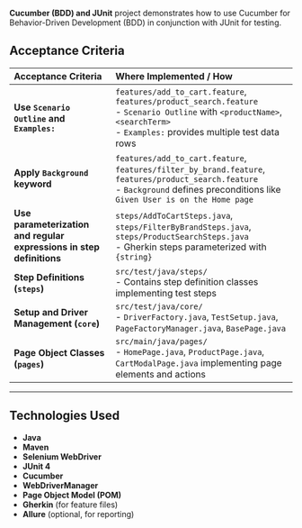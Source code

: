 **Cucumber (BDD) and JUnit** project demonstrates how to use Cucumber for Behavior-Driven Development (BDD) in conjunction with JUnit for testing.

## Acceptance Criteria

| Acceptance Criteria | Where Implemented / How |
|:--|:--|
| **Use `Scenario Outline` and `Examples:`** | `features/add_to_cart.feature`, `features/product_search.feature` <br> - `Scenario Outline` with `<productName>`, `<searchTerm>` <br> - `Examples:` provides multiple test data rows |
| **Apply `Background` keyword** | `features/add_to_cart.feature`, `features/filter_by_brand.feature`, `features/product_search.feature` <br> - `Background` defines preconditions like `Given User is on the Home page` |
| **Use parameterization and regular expressions in step definitions** | `steps/AddToCartSteps.java`, `steps/FilterByBrandSteps.java`, `steps/ProductSearchSteps.java` <br> - Gherkin steps parameterized with `{string}` |
| **Step Definitions (`steps`)** | `src/test/java/steps/` <br> - Contains step definition classes implementing test steps |
| **Setup and Driver Management (`core`)** | `src/test/java/core/` <br> - `DriverFactory.java`, `TestSetup.java`, `PageFactoryManager.java`, `BasePage.java` |
| **Page Object Classes (`pages`)** | `src/main/java/pages/` <br> - `HomePage.java`, `ProductPage.java`, `CartModalPage.java` implementing page elements and actions |

---

## Technologies Used

- **Java**
- **Maven**
- **Selenium WebDriver**
- **JUnit 4**
- **Cucumber**
- **WebDriverManager**
- **Page Object Model (POM)**
- **Gherkin** (for feature files)
- **Allure** (optional, for reporting)
